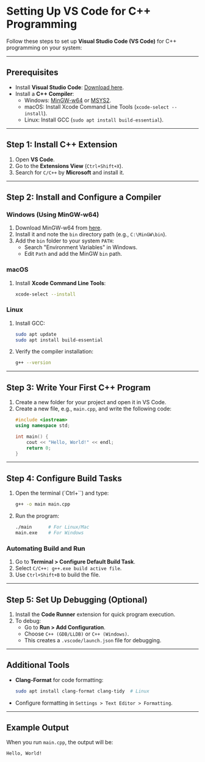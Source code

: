 
# Setting Up VS Code for C++ Programming

Follow these steps to set up **Visual Studio Code (VS Code)** for C++ programming on your system:

---

## Prerequisites

- Install **Visual Studio Code**: [Download here](https://code.visualstudio.com/).
- Install a **C++ Compiler**:
  - Windows: [MinGW-w64](http://mingw-w64.org/) or [MSYS2](https://www.msys2.org/).
  - macOS: Install Xcode Command Line Tools (`xcode-select --install`).
  - Linux: Install GCC (`sudo apt install build-essential`).

---

## Step 1: Install C++ Extension

1. Open **VS Code**.
2. Go to the **Extensions View** (`Ctrl+Shift+X`).
3. Search for `C/C++` by **Microsoft** and install it.

---

## Step 2: Install and Configure a Compiler

### Windows (Using MinGW-w64)
1. Download MinGW-w64 from [here](http://mingw-w64.org/).
2. Install it and note the `bin` directory path (e.g., `C:\MinGW\bin`).
3. Add the `bin` folder to your system `PATH`:
   - Search "Environment Variables" in Windows.
   - Edit `Path` and add the MinGW `bin` path.

### macOS
1. Install **Xcode Command Line Tools**:
   ```bash
   xcode-select --install
   ```

### Linux
1. Install GCC:
   ```bash
   sudo apt update
   sudo apt install build-essential
   ```

2. Verify the compiler installation:
   ```bash
   g++ --version
   ```

---

## Step 3: Write Your First C++ Program

1. Create a new folder for your project and open it in VS Code.
2. Create a new file, e.g., `main.cpp`, and write the following code:
   ```cpp
   #include <iostream>
   using namespace std;

   int main() {
       cout << "Hello, World!" << endl;
       return 0;
   }
   ```

---

## Step 4: Configure Build Tasks

1. Open the terminal (`Ctrl+``) and type:
   ```bash
   g++ -o main main.cpp
   ```
2. Run the program:
   ```bash
   ./main      # For Linux/Mac
   main.exe    # For Windows
   ```

### Automating Build and Run
1. Go to **Terminal > Configure Default Build Task**.
2. Select `C/C++: g++.exe build active file`.
3. Use `Ctrl+Shift+B` to build the file.

---

## Step 5: Set Up Debugging (Optional)

1. Install the **Code Runner** extension for quick program execution.
2. To debug:
   - Go to **Run > Add Configuration**.
   - Choose `C++ (GDB/LLDB)` or `C++ (Windows)`.
   - This creates a `.vscode/launch.json` file for debugging.

---

## Additional Tools

- **Clang-Format** for code formatting:
  ```bash
  sudo apt install clang-format clang-tidy  # Linux
  ```
- Configure formatting in `Settings > Text Editor > Formatting`.

---

## Example Output

When you run `main.cpp`, the output will be:
```
Hello, World!
```

